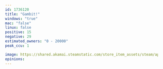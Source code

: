 ```yaml
---
id: 1736120
title: "Gambit!"
windows: "true"
mac: "false"
linux: false
positive: 15
negative: 29
estimated_owners: "0 - 20000"
peak_ccu: 1

image: https://shared.akamai.steamstatic.com/store_item_assets/steam/apps/1736120/header.jpg?t=1680800527
opinions:
---
```

